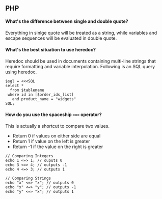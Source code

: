 ## PHP

#### What's the difference between single and double quote?

Everything in sinlge quote will be treated as a string, while variables and escape sequences will be evaluated in double quote.

#### What's the best situation to use heredoc?

Heredoc should be used in documents containing multi-line strings that require formatting and variable interpolation. Following is an SQL query using heredoc.

```
$sql = <<<SQL
select *
  from $tablename
 where id in [$order_ids_list]
   and product_name = "widgets"
SQL;
```
#### How do you use the spaceship `<=>` operator?

This is actually a shortcut to compare two values.

- Return 0 if values on either side are equal
- Return 1 if value on the left is greater
- Return -1 if the value on the right is greater

```
// Comparing Integers
echo 1 <=> 1; // ouputs 0
echo 3 <=> 4; // outputs -1
echo 4 <=> 3; // outputs 1

// Comparing Strings
echo "x" <=> "x"; // outputs 0
echo "x" <=> "y"; // outputs -1
echo "y" <=> "x"; // outputs 1
```
